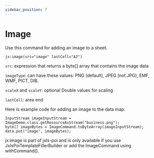 ```yaml
---
sidebar_position: 7
---
```


# Image

Use this command for adding an image to a sheet.

```
jx:image(src="image" lastCell="A2")
```

`src`: expression that returns a byte[] array that contains the image data

`imageType`: can have these values: PNG (default), JPEG (not JPG), EMF, WMF, PICT, DIB.

`scaleX` and `scaleY`: optional Double values for scaling

`lastCell`: area end

Here is example code for adding an image to the data map:

```
InputStream imageInputStream = ImageDemo.class.getResourceAsStream("business.png");
byte[] imageBytes = ImageCommand.toByteArray(imageInputStream);
data.put("image", imageBytes);
```

jx:image is part of jxls-poi and is only available if you use JxlsPoiTemplateFillerBuilder or add the ImageCommand using withCommand().
